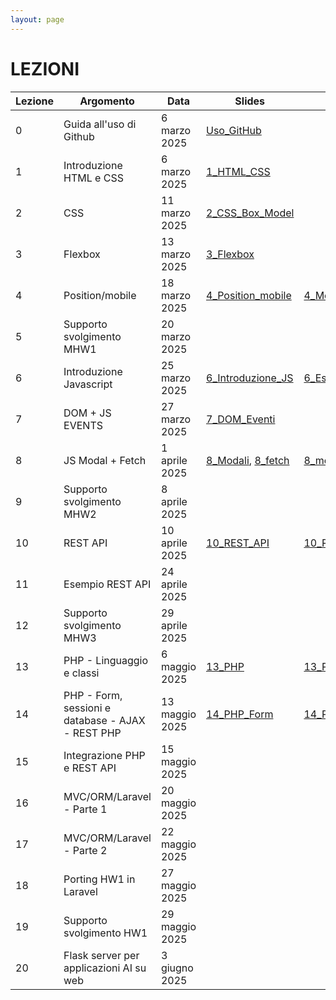 ```yaml
---
layout: page
---
```


# LEZIONI

| Lezione | Argomento                                    | Data                | Slides | Codice |
|---------|----------------------------------------------|----------------------|--------|--------|
| 0       | Guida all'uso di Github                      | 6 marzo 2025         | [Uso_GitHub](https://studentiunict-my.sharepoint.com/:b:/g/personal/simone_palazzo_unict_it/Ea4MkN3rGrRFnfImnw2p8VMByI0qejervGa_A3fJni03ZQ?e=2mqAIF)       |        |
| 1       | Introduzione HTML e CSS                      | 6 marzo 2025         | [1_HTML_CSS](https://drive.google.com/file/d/12wBHa6kBx7QZq_IP4fgD5pXTrGngScko/view?usp=sharing)       |        |
| 2       | CSS                                          | 11 marzo 2025        | [2_CSS_Box_Model](https://drive.google.com/file/d/10q3vg1TOWWIkmpNv4t235p8FpRgByfwc/view?usp=sharing)       |        |
| 3       | Flexbox                                      | 13 marzo 2025        | [3_Flexbox](https://drive.google.com/file/d/1GtLPUZl2Xc7_m77AB2KVpnfuvvDKM1vi/view?usp=sharing)       |        |
| 4       | Position/mobile                              | 18 marzo 2025        | [4_Position_mobile](https://drive.google.com/file/d/1JC9WtRfH8O3b9SlhRN5edhjm9WReu8DP/view?usp=sharing)      |    [4_Mobile_Code](https://drive.google.com/file/d/1zIEdQuYdr2qNgH_j2cv9hMQ1H8y_bZHt/view?usp=sharing)    |
| 5       | Supporto svolgimento MHW1                    | 20 marzo 2025        |        |        |
| 6       | Introduzione Javascript                      | 25 marzo 2025        | [6_Introduzione_JS](https://drive.google.com/file/d/1KPX1ZQTKlVh_X7uASYfHMAf06VkXhVTh/view?usp=sharing)       |   [6_Esempi_JS](https://drive.google.com/file/d/1xn2SeUfR_0aKNKFS2_VSNtLHZ-DCss2b/view?usp=sharing)     |
| 7       | DOM + JS EVENTS                              | 27 marzo 2025        | [7_DOM_Eventi](https://drive.google.com/file/d/118rwqzcV0jPd4ZHYqfmsJZ6Ojnbf3iZY/view?usp=sharing)       |        |
| 8       | JS Modal + Fetch                             | 1 aprile 2025        |   [8_Modali](https://studentiunict-my.sharepoint.com/:b:/g/personal/simone_palazzo_unict_it/EXXJuYZXfyZFpYcWInrMxkQBAbLkshTMsW9sYZ9B3LD6PA?e=kjdjxs), [8_fetch](https://studentiunict-my.sharepoint.com/:b:/g/personal/simone_palazzo_unict_it/ESrlttH90YpPrfvib5rjEtsBrl_sqgsc4yr74h1lRPDbKQ?e=flvvKP)    |  [8_modali](https://studentiunict-my.sharepoint.com/:u:/g/personal/simone_palazzo_unict_it/EcaiAuwtdZtIiGzY7oMfNl8BQ5l4Sxkfr-03npbsS44uJA?e=nl5yaQ), [8_fetch](https://studentiunict-my.sharepoint.com/:u:/g/personal/simone_palazzo_unict_it/EWHlvqT2-IlKtaY-qGIrvKsBuXE2QExHWmNrAn9T-DEE_Q?e=mSncaF)     |
| 9       | Supporto svolgimento MHW2                      | 8 aprile 2025        |       |       |
| 10      | REST API                                       | 10 aprile 2025       |  [10_REST_API](https://drive.google.com/file/d/1f38EEOQVloT0Y-IMGanFumfV0kHVJTUB/view?usp=sharing)     | [10_REST_API_Code](https://drive.google.com/file/d/12Tzm_jZ5n2r6qGp3UbYdf3aCKblt473W/view?usp=sharing)      |
| 11      | Esempio REST API                             | 24 aprile 2025       |       |       |
| 12      | Supporto svolgimento MHW3                      | 29 aprile 2025       |       |       |
| 13      | PHP - Linguaggio e classi                      | 6 maggio 2025        |  [13_PHP](https://docs.google.com/presentation/d/1o_2f22V2_uoOprpY4b0VQujUMWYXTGdL/edit?usp=sharing&ouid=106514760952768214812&rtpof=true&sd=true)     |   [13_PHP_Code](https://drive.google.com/file/d/1DfCqp5MEqkjySC5XFsFnGdH6Bt7CBL9p/view?usp=sharing)    |
| 14      | PHP - Form, sessioni e database - AJAX - REST PHP | 13 maggio 2025   |  [14_PHP_Form](https://drive.google.com/file/d/1m9HV0fn7zqYu5BiOK4jzlC_ISC17lyH9/view?usp=sharing)     |    [14_PHP_Form_Code](https://drive.google.com/file/d/1COJR57GbJt801-dcIcZV4O9a26SlwBsp/view?usp=sharing)   |
| 15      | Integrazione PHP e REST API  | 15 maggio 2025 |       |       |
| 16      | MVC/ORM/Laravel - Parte 1                   | 20 maggio 2025       |       |       |
| 17      | MVC/ORM/Laravel - Parte 2                       | 22 maggio 2025       |       |       |
| 18      | Porting HW1 in Laravel                         | 27 maggio 2025       |       |       |
| 19      | Supporto svolgimento HW1                               | 29 maggio 2025       |       |       |
| 20      | Flask server per applicazioni AI su web        | 3 giugno 2025        |       |       |
